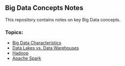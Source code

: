 ## Big Data Concepts Notes

This repository contains notes on key Big Data concepts.

### Topics:
- [Big Data Characteristics](./Big_Data_Characteristics.md)
- [Data Lakes vs. Data Warehouses](./Data_Lakes_vs_Data_Warehouses.md)
- [Hadoop](./Hadoop.md)
- [Apache Spark](./Apache_Spark.md)
  
